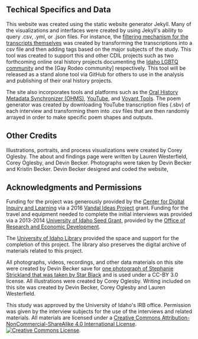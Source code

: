 
## Techical Specifics and Data

This website was created using the static website generator Jekyll. Many of the visualizations and interfaces were created by using Jekyll's ability to query .csv, .yml, or .json files. For instance, the [filtering mechanism for the transcripts themselves](interviews/transcripts/strickland.html) was created by transforming the transcriptions into a csv file and then adding tags based on the major subjects of the study. This tool was created to support this and other CDIL projects such as two forthcoming online oral history projects documenting the [Idaho LGBTQ community](https://cdil.lib.uidaho.edu/#project-IdahoLGBTQ) and the [Gay Rodeo community] respectively. This tool will be released as a stand alone tool via GitHub for others to use in the analysis and publishing of their oral history projects. 

The site also incorporates tools and platforms such as the [Oral History Metadata Synchronizer (OHMS)](http://www.oralhistoryonline.org/), [YouTube](http://www.youtube.com/), and [Voyant Tools](https://voyant-tools.org/). The poem generator was created by downloading YouTube transcription files (.sbv) of each interview and transforming them into .csv files that are then randomly arrayed in order to make specific poem shapes and outputs. 

## Other Credits

Illustrations, portraits, and process visualizations were created by Corey Oglesby. The about and findings page were written by Lauren Westerfield, Corey Oglesby, and Devin Becker. Photographs were taken by Devin Becker and Kristin Becker. Devin Becker designed and coded the website, 

## Acknowledgments and Permissions

Funding for the project was generously provided by the [Center for Digital Inquiry and Learning](https://cdil.lib.uidaho.edu/) via a 2016 [Vandal Ideas Project](https://www.uidaho.edu/research/faculty/find-funding/internal-funding/vandal-ideas-project) grant. Funding for the travel and equipment needed to complete the initial interviews was provided via a 2013-2014 [University of Idaho Seed Grant](https://www.uidaho.edu/research/faculty/find-funding/internal-funding/seed-grant), provided by the [Office of Research and Economic Development](https://www.uidaho.edu/research/). 

The [University of Idaho Library](https://www.lib.uidaho.edu/) provided the space and support for the completion of this project. The library also preserves the digital archive of materials related to this project.

All photographs, videos, recordings, and other data materials on this site were created by Devin Becker save for [one photograph of Stephanie Strickland that was taken by Star Black](https://commons.wikimedia.org/wiki/File:US_poet_Stephanie_Strickland.jpg#/media/File:US_poet_Stephanie_Strickland.jpg) and is used under a CC-BY 3.0 license. All illustrations were created by Corey Oglesby. Writing included on this site was created by Devin Becker, Corey Oglesby and Lauren Westerfield. 

This study was approved by the University of Idaho's IRB office. Permission was given by the interview subjects for the use of the interviews and related materials. All materials are licensed under a <a rel="license" href="http://creativecommons.org/licenses/by-nc-sa/4.0/">Creative Commons Attribution-NonCommercial-ShareAlike 4.0 International License</a>. <a rel="license" href="http://creativecommons.org/licenses/by-nc-sa/4.0/"><img alt="Creative Commons License" style="border-width:0" src="https://i.creativecommons.org/l/by-nc-sa/4.0/88x31.png" /></a>. 

<!--<br /><span xmlns:dct="http://purl.org/dc/terms/" property="dct:title">CTRL+Shift: Writing Practice at the Dawn of the Digital Era</span> by <a xmlns:cc="http://creativecommons.org/ns#" href="http://ctrl-shift.org" property="cc:attributionName" rel="cc:attributionURL">Devin Becker</a> is licensed under a <a rel="license" href="http://creativecommons.org/licenses/by-nc-sa/4.0/">Creative Commons Attribution-NonCommercial-ShareAlike 4.0 International License</a>.
<!--<br />Based on a work at <a xmlns:dct="http://purl.org/dc/terms/" href="http://ctrl-shift.org" rel="dct:source">http://ctrl-shift.org</a>.<br />Permissions beyond the scope of this license may be available at <a xmlns:cc="http://creativecommons.org/ns#" href="http://ctrl-shift.org/about.html" rel="cc:morePermissions">http://ctrl-shift.org/about.html</a>.-->